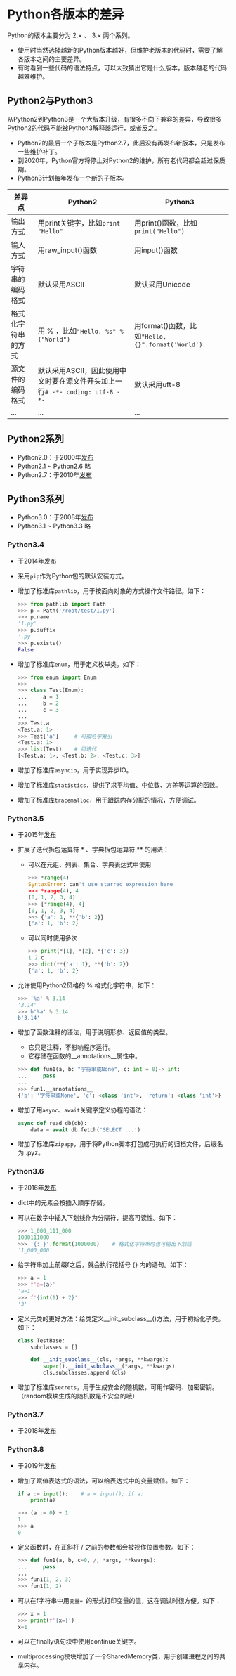 # Python各版本的差异

Python的版本主要分为 2.× 、 3.× 两个系列。

- 使用时当然选择越新的Python版本越好，但维护老版本的代码时，需要了解各版本之间的主要差异。
- 有时看到一些代码的语法特点，可以大致猜出它是什么版本，版本越老的代码越难维护。

## Python2与Python3

从Python2到Python3是一个大版本升级，有很多不向下兼容的差异，导致很多Python2的代码不能被Python3解释器运行，或者反之。

- Python2的最后一个子版本是Python2.7，此后没有再发布新版本，只是发布一些维护补丁。
- 到2020年，Python官方将停止对Python2的维护，所有老代码都会超过保质期。
- Python3计划每年发布一个新的子版本。

差异点|Python2|Python3
-|-|-
输出方式|用print关键字，比如`print "Hello"`|用print()函数，比如`print("Hello")`
输入方式|用raw_input()函数|用input()函数
字符串的编码格式|默认采用ASCII|默认采用Unicode
格式化字符串的方式|用 % ，比如`"Hello, %s" % ("World")`|用format()函数，比如`"Hello, {}".format('World')`
源文件的编码格式|默认采用ASCII，因此使用中文时要在源文件开头加上一行`# -*- coding: utf-8 -*-`|默认采用uft-8
...|...|...

## Python2系列

- Python2.0：于2000年[发布](https://www.python.org/downloads/release/2.0/)
- Python2.1 ~ Python2.6 略
- Python2.7：于2010年[发布](https://www.python.org/downloads/release/python-270/)

## Python3系列

- Python3.0：于2008年[发布](https://www.python.org/download/releases/3.0/)
- Python3.1 ~ Python3.3 略

### Python3.4

- 于2014年[发布](https://www.python.org/downloads/release/python-340/)
- 采用`pip`作为Python包的默认安装方式。
- 增加了标准库`pathlib`，用于按面向对象的方式操作文件路径。如下：

  ```python
  >>> from pathlib import Path
  >>> p = Path('/root/test/1.py')
  >>> p.name
  '1.py'
  >>> p.suffix
  '.py'
  >>> p.exists()
  False
  ```

- 增加了标准库`enum`，用于定义枚举类。如下：

  ```python
  >>> from enum import Enum
  >>>
  >>> class Test(Enum):
  ...     a = 1
  ...     b = 2
  ...     c = 3
  ...
  >>> Test.a
  <Test.a: 1>
  >>> Test['a']     # 可按名字索引
  <Test.a: 1>
  >>> list(Test)    # 可迭代
  [<Test.a: 1>, <Test.b: 2>, <Test.c: 3>]
  ```

- 增加了标准库`asyncio`，用于实现异步IO。
- 增加了标准库`statistics`，提供了求平均值、中位数、方差等运算的函数。
- 增加了标准库`tracemalloc`，用于跟踪内存分配的情况，方便调试。

### Python3.5

- 于2015年[发布](https://www.python.org/downloads/release/python-350/)
- 扩展了迭代拆包运算符 * 、字典拆包运算符 ** 的用法：
  - 可以在元组、列表、集合、字典表达式中使用

    ```python
    >>> *range(4)
    SyntaxError: can't use starred expression here
    >>> *range(4), 4
    (0, 1, 2, 3, 4)
    >>> [*range(4), 4]
    [0, 1, 2, 3, 4]
    >>> {'a': 1, **{'b': 2}}
    {'a': 1, 'b': 2}
    ```

  - 可以同时使用多次

    ```python
    >>> print(*[1], *[2], *{'c': 3})
    1 2 c
    >>> dict(**{'a': 1}, **{'b': 2})
    {'a': 1, 'b': 2}
    ```

- 允许使用Python2风格的 % 格式化字符串，如下：

  ```python
  >>> '%a' % 3.14
  '3.14'
  >>> b'%a' % 3.14
  b'3.14'
  ```

- 增加了函数注释的语法，用于说明形参、返回值的类型。
  - 它只是注释，不影响程序运行。
  - 它存储在函数的__annotations__属性中。

  ```python
  >>> def fun1(a, b: "字符串或None", c: int = 0)-> int:
  ...     pass
  ...
  >>> fun1.__annotations__
  {'b': '字符串或None', 'c': <class 'int'>, 'return': <class 'int'>}
  ```

- 增加了用`async`、`await`关键字定义协程的语法：

  ```python
  async def read_db(db):
      data = await db.fetch('SELECT ...')
  ```

- 增加了标准库`zipapp`，用于将Python脚本打包成可执行的归档文件，后缀名为 .pyz。

### Python3.6

- 于2016年[发布](https://www.python.org/downloads/release/python-360/)
- dict中的元素会按插入顺序存储。
- 可以在数字中插入下划线作为分隔符，提高可读性。如下：

  ```python
  >>> 1_000_111_000
  1000111000
  >>> '{:_}'.format(1000000)    # 格式化字符串时也可输出下划线
  '1_000_000'
  ```

- 给字符串加上前缀f之后，就会执行花括号 {} 内的语句。如下：

  ```python
  >>> a = 1
  >>> f'a={a}'
  'a=1'
  >>> f'{int(1) + 2}'
  '3'
  ```

- 定义元类的更好方法：给类定义__init_subclass__()方法，用于初始化子类。如下：

  ```python
  class TestBase:
      subclasses = []
  
      def __init_subclass__(cls, *args, **kwargs):
          super().__init_subclass__(*args, **kwargs)
          cls.subclasses.append（cls）
  ```

- 增加了标准库`secrets`，用于生成安全的随机数，可用作密码、加密密钥。（random模块生成的随机数是不安全的哦）

### Python3.7

- 于2018年[发布](https://www.python.org/downloads/release/python-370/)

### Python3.8

- 于2019年[发布](https://www.python.org/downloads/release/python-380/)
- 增加了赋值表达式的语法，可以给表达式中的变量赋值。如下：

  ```python
  if a := input():    # a = input(); if a:
      print(a)
  ```

  ```python
  >>> (a := 0) + 1
  1
  >>> a
  0
  ```

- 定义函数时，在正斜杆 / 之前的参数都会被视作位置参数。如下：

  ```python
  >>> def fun1(a, b, c=0, /, *args, **kwargs):
  ...     pass
  ...
  >>> fun1(1, 2, 3)
  >>> fun1(1, 2)
  ```

- 可以在f字符串中用`变量= `的形式打印变量的值，这在调试时很方便。如下：

  ```python
  >>> x = 1
  >>> print(f'{x=}')
  x=1
  ```

- 可以在finally语句块中使用continue关键字。
- multiprocessing模块增加了一个SharedMemory类，用于创建进程之间的共享内存。
